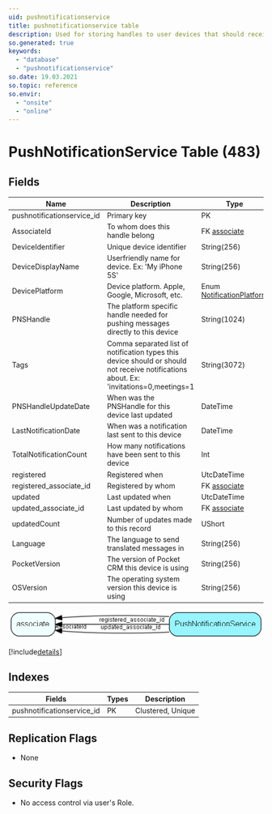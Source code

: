 ```yaml
---
uid: pushnotificationservice
title: pushnotificationservice table
description: Used for storing handles to user devices that should receive push notifications
so.generated: true
keywords:
  - "database"
  - "pushnotificationservice"
so.date: 19.03.2021
so.topic: reference
so.envir:
  - "onsite"
  - "online"
---
```


# PushNotificationService Table (483)

## Fields

| Name | Description | Type | Null |
|------|-------------|------|:----:|
|pushnotificationservice\_id|Primary key|PK| |
|AssociateId|To whom does this handle belong|FK [associate](associate.md)| |
|DeviceIdentifier|Unique device identifier|String(256)| |
|DeviceDisplayName|Userfriendly name for device. Ex: &apos;My iPhone 5S&apos;|String(256)|&#x25CF;|
|DevicePlatform|Device platform. Apple, Google, Microsoft, etc.|Enum [NotificationPlatform](enums\EnumNotificationPlatform.md)| |
|PNSHandle|The platform specific handle needed for pushing messages directly to this device|String(1024)| |
|Tags|Comma separated list of notification types this device should or should not receive notifications about. Ex: &apos;invitations=0,meetings=1|String(3072)|&#x25CF;|
|PNSHandleUpdateDate|When was the PNSHandle for this device last updated|DateTime|&#x25CF;|
|LastNotificationDate|When was a notification last sent to this device|DateTime|&#x25CF;|
|TotalNotificationCount|How many notifications have been sent to this device|Int|&#x25CF;|
|registered|Registered when|UtcDateTime| |
|registered\_associate\_id|Registered by whom|FK [associate](associate.md)| |
|updated|Last updated when|UtcDateTime| |
|updated\_associate\_id|Last updated by whom|FK [associate](associate.md)| |
|updatedCount|Number of updates made to this record|UShort| |
|Language|The language to send translated messages in|String(256)|&#x25CF;|
|PocketVersion|The version of Pocket CRM this device is using|String(256)|&#x25CF;|
|OSVersion|The operating system version this device is using|String(256)|&#x25CF;|


![PushNotificationService table relationship diagram](media\PushNotificationService.png)

[!include[details](./includes/PushNotificationService.md)]

## Indexes

| Fields | Types | Description |
|--------|-------|-------------|
|pushnotificationservice\_id |PK |Clustered, Unique |

## Replication Flags

* None

## Security Flags

* No access control via user's Role.

